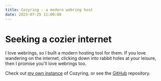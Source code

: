 ```yaml
---
title: Cozyring - a modern webring host
date: 2023-07-25 11:00:00
---
```


# Seeking a cozier internet

I love webrings, so I built a modern hosting tool for them. If you love wandering on the internet, clicking down into rabbit holes at your leisure, then I promise you'll love webrings too.

Check out [my own instance](https://ring.simonwu.dev) of Cozyring, or see the [GitHub](https://github.com/shangmingwu) repository.